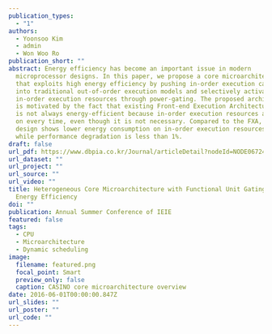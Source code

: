 ```yaml
---
publication_types:
  - "1"
authors:
  - Yoonsoo Kim
  - admin
  - Won Woo Ro
publication_short: ""
abstract: Energy efficiency has become an important issue in modern
  microprocessor designs. In this paper, we propose a core microarchitecture
  that exploits high energy efficiency by pushing in-order execution capability
  into traditional out-of-order execution models and selectively activating
  in-order execution resources through power-gating. The proposed architecture
  is motivated by the fact that existing Front-end Execution Architecture (FXA)
  is not always energy-efficient because in-order execution resources are turned
  on every time, even though it is not necessary. Compared to the FXA, our
  design shows lower energy consumption on in-order execution resources by 80%,
  while performance degradation is less than 1%.
draft: false
url_pdf: https://www.dbpia.co.kr/Journal/articleDetail?nodeId=NODE06724893
url_dataset: ""
url_project: ""
url_source: ""
url_video: ""
title: Heterogeneous Core Microarchitecture with Functional Unit Gating for High
  Energy Efficiency
doi: ""
publication: Annual Summer Conference of IEIE
featured: false
tags:
  - CPU
  - Microarchitecture
  - Dynamic scheduling
image:
  filename: featured.png
  focal_point: Smart
  preview_only: false
  caption: CASINO core microarchitecture overview
date: 2016-06-01T00:00:00.847Z
url_slides: ""
url_poster: ""
url_code: ""
---
```

